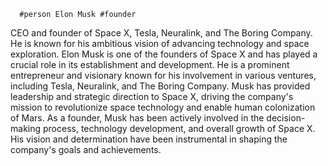       #person Elon Musk #founder
CEO and founder of Space X, Tesla, Neuralink, and The Boring Company. He is known for his ambitious vision of advancing technology and space exploration.
Elon Musk is one of the founders of Space X and has played a crucial role in its establishment and development.
He is a prominent entrepreneur and visionary known for his involvement in various ventures, including Tesla, Neuralink, and The Boring Company.
Musk has provided leadership and strategic direction to Space X, driving the company's mission to revolutionize space technology and enable human colonization of Mars.
As a founder, Musk has been actively involved in the decision-making process, technology development, and overall growth of Space X.
His vision and determination have been instrumental in shaping the company's goals and achievements.



